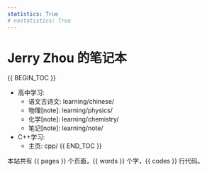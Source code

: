 ```yaml
---
statistics: True
# nostatistics: True
---
```

# Jerry Zhou 的笔记本

{{ BEGIN_TOC }}
- 高中学习:
    - 语文古诗文: learning/chinese/
    - 物理[note]: learning/physics/
    - 化学[note]: learning/chemistry/
    - 笔记[note]: learning/note/
- C++学习:
    - 主页: cpp/
{{ END_TOC }}

本站共有 {{ pages }} 个页面，{{ words }} 个字，{{ codes }} 行代码。